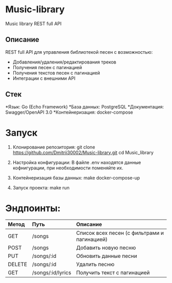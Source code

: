 # Music-library
Music library REST full API

## Описание
REST full API для управления библиотекой песен с возможностью:
- Добавления/удаления/редактирования треков
- Получения песен с пагинацией
- Получения текстов песен с пагинацией
- Интеграции с внешними API

## Стек
*Язык: Go (Echo Framework)
*База данных: PostgreSQL
*Документация: Swagger/OpenAPI 3.0
*Контейнеризация: docker-compose

# Запуск
1. Клонирование репозитория:
git clone https://github.com/Dmitrii30002/Music-library.git
cd Music_library

2. Настройка конфигурации:
В файле .env находятся данные кофнигурации, при необходимости поменяйте их.

3. Контейнеризация базы данных:
make docker-compose-up

4. Запуск проекта:
make run

# Эндпоинты:

|Метод	    |Путь	              |Описание                                    |
|:----------|:------------------|:-------------------------------------------|
|GET	      |/songs	            |Список всех песен (с фильтрами и пагинацией)|
|POST	      |/songs	            |Добавить новую песню                        |
|PUT	      |/songs/:id	        |Обновить данные песни                       |
|DELETE	    |/songs/:id	        |Удалить песню                               |
|GET	      |/songs/:id/lyrics	|Получить текст с пагинацией                 |

